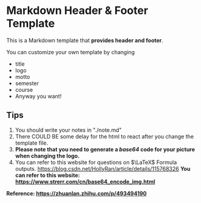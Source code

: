 # Markdown Header & Footer Template
This is a Markdown template that **provides header and footer**.

You can customize your own template by changing 
- title
- logo 
- motto
- semester
- course
- Anyway you want!

## Tips
1. You should write your notes in "./note.md"
2. There COULD BE some delay for the html to react after you change the template file.
3. **Please note that you need to generate a ***base64*** code for your picture when changing the logo.**
4. You can refer to this website for questions on $\LaTeX$ Formula outputs. https://blog.csdn.net/HollyRan/article/details/115768326
**You can refer to this website: https://www.strerr.com/cn/base64_encode_img.html**


**Reference: https://zhuanlan.zhihu.com/p/493494190**
